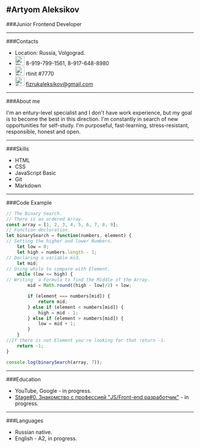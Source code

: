 #Artyom Aleksikov
---
###Junior Frontend Developer

---

###Contacts
* Location: Russia, Volgograd.
* <img alt = "Phone" src = "https://RTinIT.github.io/rsschool-cv2/pho.png" width = "25px"> 8-919-799-1561, 8-917-648-8980
* <img alt = "Discord" src = "https://RTinIT.github.io/rsschool-cv2/dic.jpg" width = "25px"> rtinit \#7770
* <img alt = "Email" src = "https://RTinIT.github.io/rsschool-cv2/gmail.png" width = "25px"> fizrukaleksikov@gmail.com

---
###About me

I'm an entury-level specialist and I don't have work experience, but my goal is to become the best in this direction. I'm constantly in search of new opportunities for self-study. I'm purposeful, fast-learning, stress-resistant, responsible, honest and open.

---

###Skills
* HTML
* CSS
* JavaScript Basic
* Git
* Markdown

---

###Code Example

```javascript
// The Binary Search. 
// There is an ordered Array.
const array = [1, 2, 3, 4, 5, 6, 7, 8, 9];      
// Function decloration.
let binarySearch = function(numbers, element) {
// Setting the higher and lower Numbers.    
    let low = 0;
    let high = numbers.length - 1;
// Declaring a variable mid.    
    let mid;
// Using while to compare with Element.  
    while (low <= high) {
// Writing  a Formula to find the Middle of the Array.
        mid = Math.round((high - low)/2) + low;

        if (element === numbers[mid]) {
            return mid;            
        } else if (element < numbers[mid]) {
            high = mid - 1;
        } else if (element > numbers[mid]) {
            low = mid + 1;
        }
    }
//If there is not Element you're looking for that return -1.    
    return -1;
}

console.log(binarySearch(array, 7));
```
---

###Education
* YouTube, Google - in progress.
* [Stage#0. Знакомство с профессией "JS/Front-end разработчик"](https://github.com/rolling-scopes-school/tasks/tree/master/stage0) - in progress.

---

###Languages
* Russian native.
* English - A2, in progress.
